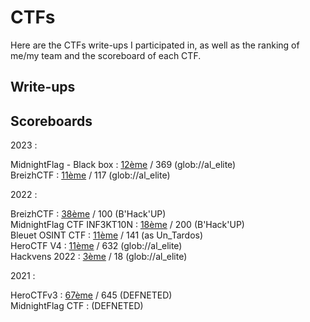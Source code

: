 # CTFs

Here are the CTFs write-ups I participated in, as well as the ranking of me/my team and the scoreboard of each CTF.

## Write-ups

## Scoreboards

2023 :

MidnightFlag - Black box : [12ème](./Scoreboards/2023/Scoreboard_MidnightFlagCTF_2023.png) / 369 (glob://al_elite)  
BreizhCTF : [11ème](./Scoreboards/2023/Scoreboard_BreizhCTF_2023.jpg) / 117 (glob://al_elite)  

2022 :

BreizhCTF : [38ème](./Scoreboards/2022/Scoreboard_BreizhCTF_2022.png) / 100 (B'Hack'UP)  
MidnightFlag CTF INF3KT10N : [18ème](https://ctftime.org/event/1610/) / 200 (B'Hack'UP)  
Bleuet OSINT CTF : [11ème](./Scoreboards/2022/Scoreboard_Bleuet_OSINT_CTF_2022.png) / 141 (as Un_Tardos)  
HeroCTF V4 : [11ème](./Scoreboards/2022/Scoreboard_HeroCTF_2022.jpg) / 632 (glob://al_elite)  
Hackvens 2022 : [3ème](https://ctftime.org/event/1713) / 18 (glob://al_elite)  

2021 :

HeroCTFv3 : [67ème](https://ctftime.org/event/1284) / 645 (DEFNETED)  
MidnightFlag CTF : (DEFNETED)  


